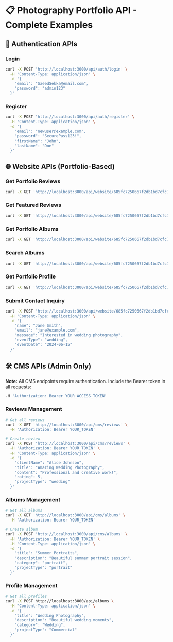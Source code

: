 # 📋 Photography Portfolio API - Complete Examples

## 🔐 Authentication APIs

### Login
```bash
curl -X POST 'http://localhost:3000/api/auth/login' \
  -H 'Content-Type: application/json' \
  -d '{
    "email": "SaeedSekka@email.com",
    "password": "admin123"
  }'
```

### Register
```bash
curl -X POST 'http://localhost:3000/api/auth/register' \
  -H 'Content-Type: application/json' \
  -d '{
    "email": "newuser@example.com",
    "password": "SecurePass123!",
    "firstName": "John",
    "lastName": "Doe"
  }'
```

## 🌐 Website APIs (Portfolio-Based)

### Get Portfolio Reviews
```bash
curl -X GET 'http://localhost:3000/api/website/685fc7250667f2db1bd7cfc7/reviews'
```

### Get Featured Reviews
```bash
curl -X GET 'http://localhost:3000/api/website/685fc7250667f2db1bd7cfc7/reviews/featured'
```

### Get Portfolio Albums
```bash
curl -X GET 'http://localhost:3000/api/website/685fc7250667f2db1bd7cfc7/albums'
```

### Search Albums
```bash
curl -X GET 'http://localhost:3000/api/website/685fc7250667f2db1bd7cfc7/albums/search?q=wedding'
```

### Get Portfolio Profile
```bash
curl -X GET 'http://localhost:3000/api/website/685fc7250667f2db1bd7cfc7/profile'
```

### Submit Contact Inquiry
```bash
curl -X POST 'http://localhost:3000/api/website/685fc7250667f2db1bd7cfc7/contact' \
  -H 'Content-Type: application/json' \
  -d '{
    "name": "Jane Smith",
    "email": "jane@example.com",
    "message": "Interested in wedding photography",
    "eventType": "wedding",
    "eventDate": "2024-06-15"
  }'
```

## 🛠️ CMS APIs (Admin Only)

**Note:** All CMS endpoints require authentication. Include the Bearer token in all requests:
```bash
-H 'Authorization: Bearer YOUR_ACCESS_TOKEN'
```

### Reviews Management
```bash
# Get all reviews
curl -X GET 'http://localhost:3000/api/cms/reviews' \
  -H 'Authorization: Bearer YOUR_TOKEN'

# Create review
curl -X POST 'http://localhost:3000/api/cms/reviews' \
  -H 'Authorization: Bearer YOUR_TOKEN' \
  -H 'Content-Type: application/json' \
  -d '{
    "clientName": "Alice Johnson",
    "title": "Amazing Wedding Photography",
    "content": "Professional and creative work!",
    "rating": 5,
    "projectType": "wedding"
  }'
```

### Albums Management
```bash
# Get all albums
curl -X GET 'http://localhost:3000/api/cms/albums' \
  -H 'Authorization: Bearer YOUR_TOKEN'

# Create album
curl -X POST 'http://localhost:3000/api/cms/albums' \
  -H 'Authorization: Bearer YOUR_TOKEN' \
  -H 'Content-Type: application/json' \
  -d '{
    "title": "Summer Portraits",
    "description": "Beautiful summer portrait session",
    "category": "portrait",
    "projectType": "portrait"
  }'
```

### Profile Management
```bash
# Get all profiles
curl -X POST http://localhost:3000/api/albums \
  -H "Content-Type: application/json" \
  -d '{
    "title": "Wedding Photography",
    "description": "Beautiful wedding moments",
    "category": "Wedding",
    "projectType": "Commercial"
  }'
``` 